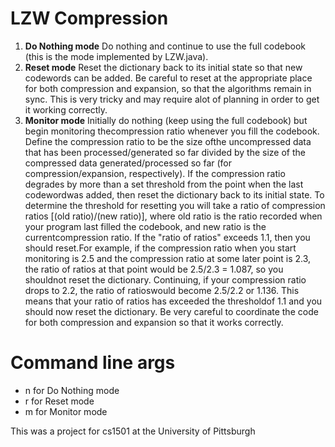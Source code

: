 # LZW Compression
1. **Do Nothing mode** Do nothing and continue to use the full codebook (this is the mode implemented by LZW.java).
2. **Reset mode** Reset the dictionary back to its initial state so that new codewords can be added. Be careful to reset at the appropriate place for both compression and expansion, so that the algorithms remain in sync. This is very tricky and may require alot of planning in order to get it working correctly.
3. **Monitor mode** Initially do nothing (keep using the full codebook) but begin monitoring thecompression ratio whenever you fill the codebook. Define the compression ratio to be the size ofthe uncompressed data that has been processed/generated so far divided by the size of the compressed data generated/processed so far (for compression/expansion, respectively). If the compression ratio degrades by more than a set threshold from the point when the last codewordwas added, then reset the dictionary back to its initial state. To determine the threshold for resetting you will take a ratio of compression ratios [(old ratio)/(new ratio)], where old ratio is the ratio recorded when your program last filled the codebook, and new ratio is the currentcompression ratio. If the "ratio of ratios" exceeds 1.1, then you should reset.For example, if the compression ratio when you start monitoring is 2.5 and the compression ratio at some later point is 2.3, the ratio of ratios at that point would be 2.5/2.3 = 1.087, so you shouldnot reset the dictionary. Continuing, if your compression ratio drops to 2.2, the ratio of ratioswould become 2.5/2.2 or 1.136. This means that your ratio of ratios has exceeded the thresholdof 1.1 and you should now reset the dictionary. Be very careful to coordinate the code for both compression and expansion so that it works correctly.
# Command line args
- n for Do Nothing mode
- r for Reset mode
- m for Monitor mode 

This was a project for cs1501 at the University of Pittsburgh
